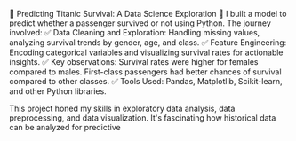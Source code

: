 🚢 Predicting Titanic Survival: A Data Science Exploration 🌊
I built a model to predict whether a passenger survived or not using Python. The journey involved:
✅ Data Cleaning and Exploration: Handling missing values, analyzing survival trends by gender, age, and class.
✅ Feature Engineering: Encoding categorical variables and visualizing survival rates for actionable insights.
✅ Key observations:
Survival rates were higher for females compared to males.
First-class passengers had better chances of survival compared to other classes.
✅ Tools Used: Pandas, Matplotlib, Scikit-learn, and other Python libraries.

This project honed my skills in exploratory data analysis, data preprocessing, and data visualization. It's fascinating how historical data can be analyzed for predictive
